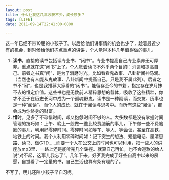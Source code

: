 ```yaml
---
layout: post
title: 什么让我这几年收获不少，成长颇多？
tags: [LIFE]
date: 2011-09-14T22:41:00+0800

---
```


这一年已经不带10届的小孩子了。以后给他们讲事情的机会也少了，趁着最近少有的机会，到时候给他们拣点重点的讲讲，个人觉得本科几年值得做的事儿。
  
1. **读书**。直接的读书包括读专业书、“闲书”。专业书提高自己专业素养无可厚非。重点就在这“闲书”上了。个人觉着读书不外乎两个目的：消遣和提高自己。前者之书真“闲”，是为了消磨时光，比如看看鬼故事、八卦新闻神马滴。（当然也有人能从鬼故事、八卦新闻中提高自己，只是我不属此列）。后者之书不“闲”，也是我推荐大家看的“闲书”。能留存至今的书籍，指定存在岁月抹不去的恒定价值。这些书也是无数前人精粹思想的载体，吸收了这些精粹，你才不至于在历史长河中成为一个孤魂野鬼。读书是一种阅读，而交友、历事也是一种“阅读”。而个人的成长，就在于阅读与思考中。而所有这些“阅读”，都会成为你终身的财富。  
2. **惜时**。见多了不珍惜时间，却又抱怨时间不够的人。大多数都是没有掌握时间管理的技巧如：上午、晚上一般做一些比较费脑筋的事儿，下午做一些不费脑筋的事儿，利用好零碎时间。零碎时间如等车、等人、等会议，甚至在高铁、地铁上的时间。我个人利用零碎时间如：记下突生的想法、短信电话、厘清思路、读书、做GTD……而要一个人在公交上的时间也可以利用，把一些人的讲座放mp3里，一路上还是能听完几个讲座。就算自己再忙，也不会道歉的给人说“对不起，这事儿我忘了”。几年下来，好歹我完成了好些自高中以来的夙愿，自觉看了一定量的书，自己生活也算有条有理的了。 
 
不写了，明儿还陪小孩子早自习呢。